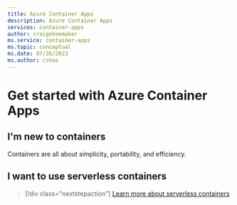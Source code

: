 ```yaml
---
title: Azure Container Apps
description: Azure Container Apps
services: container-apps
author: craigshoemaker
ms.service: container-apps
ms.topic: conceptual
ms.date: 07/26/2023
ms.author: cshoe
---
```


# Get started with Azure Container Apps

## I'm new to containers

Containers are all about simplicity, portability, and efficiency.

## I want to use serverless containers

> [!div class="nextstepaction"]
> [Learn more about serverless containers](start-serverless-containers.md)
